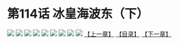# 第114话 冰皇海波东（下）
![](https://mhpic.xiaomingtaiji.net/comic/D/斗破苍穹拆分版/114话/1.jpg-zymk.middle.webp)
![](https://mhpic.xiaomingtaiji.net/comic/D/斗破苍穹拆分版/114话/2.jpg-zymk.middle.webp)
![](https://mhpic.xiaomingtaiji.net/comic/D/斗破苍穹拆分版/114话/3.jpg-zymk.middle.webp)
![](https://mhpic.xiaomingtaiji.net/comic/D/斗破苍穹拆分版/114话/4.jpg-zymk.middle.webp)
![](https://mhpic.xiaomingtaiji.net/comic/D/斗破苍穹拆分版/114话/5.jpg-zymk.middle.webp)
![](https://mhpic.xiaomingtaiji.net/comic/D/斗破苍穹拆分版/114话/6.jpg-zymk.middle.webp)
![](https://mhpic.xiaomingtaiji.net/comic/D/斗破苍穹拆分版/114话/7.jpg-zymk.middle.webp)
![](https://mhpic.xiaomingtaiji.net/comic/D/斗破苍穹拆分版/114话/8.jpg-zymk.middle.webp)
![](https://mhpic.xiaomingtaiji.net/comic/D/斗破苍穹拆分版/114话/9.jpg-zymk.middle.webp)
[【上一章】](./113.md)
[【目录】](./README.md)
[【下一章】](./115.md)
